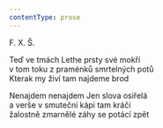 ```yaml
---
contentType: prose
---
```


F. X. Š.

Teď ve tmách Lethe prsty své mokří  
v tom toku z praménků smrtelných potů  
Kterak my živí tam najdeme brod

  

Nenajdem nenajdem Jen slova osiřelá  
a verše v smuteční kápi tam kráčí  
žalostně zmarnělé záhy se potácí zpět
